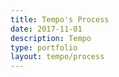 ```yaml
---
title: Tempo's Process
date: 2017-11-01
description: Tempo
type: portfolio
layout: tempo/process
---
```

